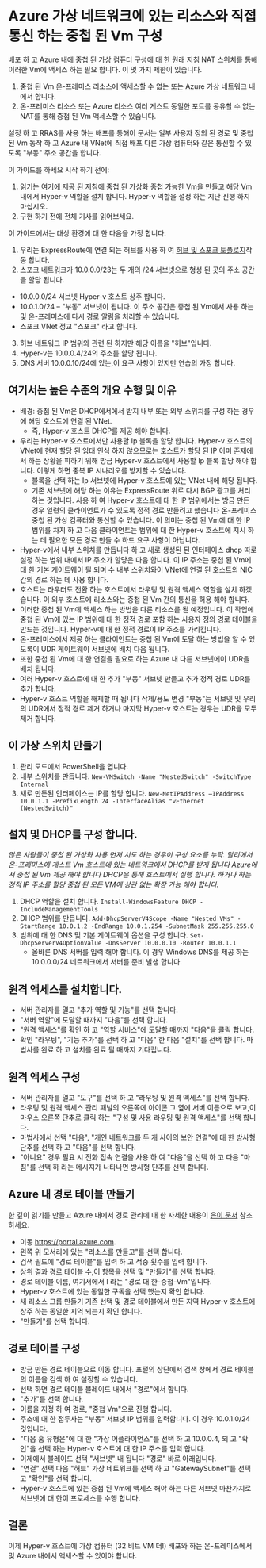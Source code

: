 # <a name="configuring-nested-vms-to-communicate-directly-with-resources-in-an-azure-virtual-network"></a>Azure 가상 네트워크에 있는 리소스와 직접 통신 하는 중첩 된 Vm 구성
배포 하 고 Azure 내에 중첩 된 가상 컴퓨터 구성에 대 한 원래 지침 NAT 스위치를 통해 이러한 Vm에 액세스 하는 필요 합니다. 이 몇 가지 제한이 있습니다.

1. 중첩 된 Vm 온-프레미스 리소스에 액세스할 수 없는 또는 Azure 가상 네트워크 내에서 합니다.
2. 온-프레미스 리소스 또는 Azure 리소스 여러 게스트 동일한 포트를 공유할 수 없는 NAT를 통해 중첩 된 Vm 액세스할 수 있습니다.

설정 하 고 RRAS를 사용 하는 배포를 통해이 문서는 일부 사용자 정의 된 경로 및 중첩 된 Vm 동작 하 고 Azure 내 VNet에 직접 배포 다른 가상 컴퓨터와 같은 통신할 수 있도록 "부동" 주소 공간을 합니다. 

이 가이드를 하세요 시작 하기 전에:
1. 읽기는 [여기에 제공 된 지침에](https://docs.microsoft.com/en-us/azure/virtual-machines/windows/nested-virtualization) 중첩 된 가상화 중첩 가능한 Vm을 만들고 해당 Vm 내에서 Hyper-v 역할을 설치 합니다. Hyper-v 역할을 설정 하는 지난 진행 하지 마십시오.
2. 구현 하기 전에 전체 기사를 읽어보세요.

이 가이드에서는 대상 환경에 대 한 다음을 가정 합니다.
1. 우리는 ExpressRoute에 연결 되는 허브를 사용 하 여 [허브 및 스포크 토폴로지](https://docs.microsoft.com/en-us/azure/architecture/reference-architectures/hybrid-networking/hub-spoke)작동 합니다.
2. 스포크 네트워크가 10.0.0.0/23는 두 개의 /24 서브넷으로 형성 된 곳의 주소 공간을 할당 됩니다.
  * 10.0.0.0/24 서브넷 Hyper-v 호스트 상주 합니다.
  * 10.0.1.0/24 – "부동" 서브넷이 됩니다. 이 주소 공간은 중첩 된 Vm에서 사용 하는 및 온-프레미스에 다시 경로 알림을 처리할 수 있습니다.
  * 스포크 VNet 정교 "스포크" 라고 합니다.
3. 허브 네트워크 IP 범위와 관련 된 하지만 해당 이름을 "허브"입니다.
4. Hyper-v는 10.0.0.4/24의 주소를 할당 됩니다.
5. DNS 서버 10.0.0.10/24에 있는,이 요구 사항이 있지만 연습의 가정 합니다. 
 
## <a name="high-level-overview-of-what-were-doing-and-why"></a>여기서는 높은 수준의 개요 수행 및 이유

* 배경: 중첩 된 Vm은 DHCP에서에서 받지 내부 또는 외부 스위치를 구성 하는 경우에 해당 호스트에 연결 된 VNet. 
  * 즉, Hyper-v 호스트 DHCP를 제공 해야 합니다.
* 우리는 Hyper-v 호스트에서만 사용할 Ip 블록을 할당 합니다.  Hyper-v 호스트의 VNet에 현재 할당 된 임대 인식 하지 않으므로는 호스트가 할당 된 IP 이미 존재에서 하는 상황을 피하기 위해 방금 Hyper-v 호스트에서 사용할 Ip 블록 할당 해야 합니다. 이렇게 하면 중복 IP 시나리오를 방지할 수 있습니다. 
  * 블록을 선택 하는 Ip 서브넷에 Hyper-v 호스트에 있는 VNet 내에 해당 됩니다.
  * 기존 서브넷에 해당 하는 이유는 ExpressRoute 위로 다시 BGP 광고를 처리 하는 것입니다. 사용 하 여 Hyper-v 호스트에 대 한 IP 범위에서는 방금 만든 경우 일련의 클라이언트가 수 있도록 정적 경로 만들려고 했습니다 온-프레미스 중첩 된 가상 컴퓨터와 통신할 수 있습니다. 이 의미는 중첩 된 Vm에 대 한 IP 범위를 차지 하 고 다음 클라이언트는 범위에 대 한 Hyper-v 호스트에 지시 하는 데 필요한 모든 경로 만들 수 하드 요구 사항이 아닙니다.
* Hyper-v에서 내부 스위치를 만듭니다 하 고 새로 생성된 된 인터페이스 dhcp 따로 설정 하는 범위 내에서 IP 주소가 할당은 다음 합니다. 이 IP 주소는 중첩 된 Vm에 대 한 기본 게이트웨이 될 되며 수 내부 스위치와이 VNet에 연결 된 호스트의 NIC 간의 경로 하는 데 사용 합니다.
* 호스트는 라우터도 전환 하는 호스트에서 라우팅 및 원격 액세스 역할을 설치 하겠습니다.  이 외부 호스트에 리소스와는 중첩 된 Vm 간의 통신을 허용 해야 합니다.
* 이러한 중첩 된 Vm에 액세스 하는 방법을 다른 리소스를 될 예정입니다. 이 작업에 중첩 된 Vm에 있는 IP 범위에 대 한 정적 경로 포함 하는 사용자 정의 경로 테이블을 만드는 것입니다. Hyper-v에 대 한 정적 경로이 IP 주소를 가리킵니다.
* 온-프레미스에서 제공 하는 클라이언트는 중첩 된 Vm에 도달 하는 방법을 알 수 있도록이 UDR 게이트웨이 서브넷에 배치 다음 됩니다.
* 또한 중첩 된 Vm에 대 한 연결을 필요로 하는 Azure 내 다른 서브넷에이 UDR을 배치 됩니다.
* 여러 Hyper-v 호스트에 대 한 추가 "부동" 서브넷 만들고 추가 정적 경로 UDR를 추가 합니다.
* Hyper-v 호스트 역할을 해제할 때 됩니다 삭제/용도 변경 "부동"는 서브넷 및 우리의 UDR에서 정적 경로 제거 하거나 마지막 Hyper-v 호스트는 경우는 UDR을 모두 제거 합니다.
 
## <a name="creating-our-virtual-switch"></a>이 가상 스위치 만들기
1. 관리 모드에서 PowerShell을 엽니다.
2. 내부 스위치를 만듭니다. `New-VMSwitch -Name "NestedSwitch" -SwitchType Internal`
3. 새로 만든된 인터페이스는 IP를 할당 합니다. `New-NetIPAddress –IPAddress 10.0.1.1 -PrefixLength 24 -InterfaceAlias "vEthernet (NestedSwitch)"`
 
## <a name="install-and-configure-dhcp"></a>설치 및 DHCP를 구성 합니다.
*많은 사람들이 중첩 된 가상화 사용 먼저 시도 하는 경우이 구성 요소를 누락. 달리에서 온-프레미스에 게스트 Vm 호스트에 있는 네트워크에서 DHCP를 받게 됩니다 Azure에서 중첩 된 Vm 제공 해야 합니다 DHCP은 통해 호스트에서 실행 합니다. 하거나 하는 정적 IP 주소를 할당 중첩 된 모든 VM에 상관 없는 확장 가능 해야 합니다.*

1. DHCP 역할을 설치 합니다. `Install-WindowsFeature DHCP -IncludeManagementTools`
2. DHCP 범위를 만듭니다. `Add-DhcpServerV4Scope -Name "Nested VMs" -StartRange 10.0.1.2 -EndRange 10.0.1.254 -SubnetMask 255.255.255.0`
3. 범위에 대 한 DNS 및 기본 게이트웨이 옵션을 구성 합니다. `Set-DhcpServerV4OptionValue -DnsServer 10.0.0.10 -Router 10.0.1.1`
    * 올바른 DNS 서버를 입력 해야 합니다. 이 경우 Windows DNS를 제공 하는 10.0.0.0/24 네트워크에서 서버를 준비 발생 합니다.
 
## <a name="installing-remote-access"></a>원격 액세스를 설치합니다.
* 서버 관리자를 열고 "추가 역할 및 기능"를 선택 합니다.
* "서버 역할"에 도달할 때까지 "다음"를 선택 합니다.
* "원격 액세스"를 확인 하 고 "역할 서비스"에 도달할 때까지 "다음"을 클릭 합니다.
* 확인 "라우팅", "기능 추가"를 선택 하 고 "다음" 한 다음 "설치"를 선택 합니다. 마법사를 완료 하 고 설치를 완료 될 때까지 기다립니다.
 
## <a name="configuring-remote-access"></a>원격 액세스 구성
* 서버 관리자를 열고 "도구"를 선택 하 고 "라우팅 및 원격 액세스"를 선택 합니다.
* 라우팅 및 원격 액세스 관리 패널의 오른쪽에 아이콘 그 옆에 서버 이름으로 보고,이 마우스 오른쪽 단추로 클릭 하는 "구성 및 사용 라우팅 및 원격 액세스"를 선택 합니다.
* 마법사에서 선택 "다음", "개인 네트워크를 두 개 사이의 보안 연결"에 대 한 방사형 단추를 선택 하 고 "다음"를 선택 합니다.
* "아니요" 경우 필요 시 전화 접속 연결을 사용 하 여 "다음"을 선택 하 고 다음 "마침"를 선택 하 라는 메시지가 나타나면 방사형 단추를 선택 합니다.
 
## <a name="creating-a-route-table-within-azure"></a>Azure 내 경로 테이블 만들기
한 깊이 읽기를 만들고 Azure 내에서 경로 관리에 대 한 자세한 내용이 [은이 문서](https://docs.microsoft.com/en-us/azure/virtual-network/tutorial-create-route-table-portal) 참조 하세요. 
* 이동 https://portal.azure.com.
* 왼쪽 위 모서리에 있는 "리소스를 만들고"를 선택 합니다.
* 검색 필드에 "경로 테이블"를 입력 하 고 적중 횟수를 입력 합니다.
* 상위 결과 경로 테이블 수,이 항목을 선택 및 "만들기"를 선택 합니다.
* 경로 테이블 이름, 여기서에서 I 라는 "경로 대 한-중첩-Vm"입니다.
* Hyper-v 호스트에 있는 동일한 구독을 선택 했는지 확인 합니다.
* 새 리소스 그룹 만들기 기존 선택 및 경로 테이블에서 만든 지역 Hyper-v 호스트에 상주 하는 동일한 지역 되는지 확인 합니다.
* "만들기"를 선택 합니다.
 
## <a name="configuring-the-route-table"></a>경로 테이블 구성
* 방금 만든 경로 테이블으로 이동 합니다. 포털의 상단에서 검색 창에서 경로 테이블의 이름을 검색 하 여 설정할 수 있습니다.
* 선택 하면 경로 테이블 블레이드 내에서 "경로"에서 합니다.
* "추가"를 선택 합니다.
* 이름을 지정 하 여 경로, "중첩 Vm"으로 진행 합니다.
* 주소에 대 한 접두사는 "부동" 서브넷 IP 범위를 입력합니다. 이 경우 10.0.1.0/24 것입니다.
* "다음 홉 유형은"에 대 한 "가상 어플라이언스"를 선택 하 고 10.0.0.4, 되 고 "확인"을 선택 하는 Hyper-v 호스트에 대 한 IP 주소를 입력 합니다.
* 이제에서 블레이드 선택 "서브넷" 내 됩니다 "경로" 바로 아래입니다.
* "연결" 선택 다음 "허브" 가상 네트워크를 선택 하 고 "GatewaySubnet"를 선택 고 "확인"를 선택 합니다.
* Hyper-v 호스트에 있는 중첩 된 Vm에 액세스 해야 하는 다른 서브넷 마찬가지로 서브넷에 대 한이 프로세스를 수행 합니다.
 
## <a name="conclusion"></a>결론
이제 Hyper-v 호스트에 가상 컴퓨터 (32 비트 VM 더!) 배포와 하는 온-프레미스에서 및 Azure 내에서 액세스할 수 있어야 합니다.
